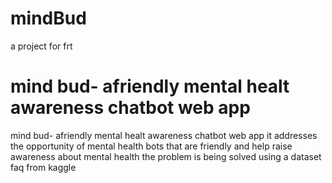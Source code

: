 # mindBud
a project for frt
<h1>mind bud- afriendly mental healt awareness chatbot web app</h1>
mind bud- afriendly mental healt awareness chatbot web app
it addresses the opportunity of mental health bots that are friendly and help raise awareness about mental health
the problem is being solved using a dataset faq from kaggle
